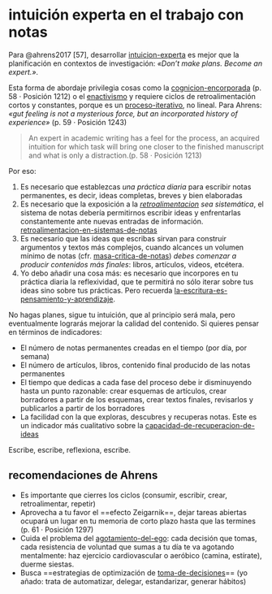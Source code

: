 # intuición experta en el trabajo con notas

Para @ahrens2017 [57], desarrollar [intuicion-experta](intuicion-experta.md) es mejor que la planificación en contextos de investigación: *«Don’t make plans. Become an expert.»*.

Esta forma de abordaje privilegia cosas como la [cognicion-encorporada](cognicion-encorporada.md) (p. 58 · Posición 1212) o el [enactivismo](enactivismo.md) y requiere ciclos de retroalimentación cortos y constantes, porque es un [proceso-iterativo](proceso-iterativo.md), no lineal. Para Ahrens: *«gut feeling is not a mysterious force, but an incorporated history of experience»* (p. 59 · Posición 1243)

 >
 > An expert in academic writing has a feel for the process, an acquired intuition for which task will bring one closer to the finished manuscript and what is only a distraction.(p. 58 · Posición 1213)

Por eso:

1. Es necesario que establezcas *una práctica diaria* para escribir notas permanentes, es decir, ideas completas, breves y bien elaboradas
1. Es necesario que la exposición a la *[retroalimentacion](retroalimentacion.md) sea sistemática*, el sistema de notas debería permitirnos escribir ideas y enfrentarlas constantemente ante nuevas entradas de información. [retroalimentacion-en-sistemas-de-notas](retroalimentacion-en-sistemas-de-notas.md)
1. Es necesario que las ideas que escribas sirvan para construir argumentos y textos más complejos, cuando alcances un volumen mínimo de notas (cfr. [masa-critica-de-notas](masa-critica-de-notas.md)) *debes comenzar a producir contenidos más finales*: libros, artículos, videos, etcétera.
1. Yo debo añadir una cosa más: es necesario que incorpores en tu práctica diaria la reflexividad, que te permitirá no sólo iterar sobre tus ideas sino sobre tus prácticas. Pero recuerda [la-escritura-es-pensamiento-y-aprendizaje](la-escritura-es-pensamiento-y-aprendizaje.md).

No hagas planes, sigue tu intuición, que al principio será mala, pero eventualmente lograrás mejorar la calidad del contenido. Si quieres pensar en términos de indicadores:

* El número de notas permanentes creadas en el tiempo (por día, por semana)
* El número de artículos, libros, contenido final producido de las notas permanentes
* El tiempo que dedicas a cada fase del proceso debe ir disminuyendo hasta un punto razonable: crear esquemas de artículos, crear borradores a partir de los esquemas, crear textos finales, revisarlos y publicarlos a partir de los borradores
* La facilidad con la que exploras, descubres y recuperas notas. Este es un indicador más cualitativo sobre la [capacidad-de-recuperacion-de-ideas](capacidad-de-recuperacion-de-ideas.md)

Escribe, escribe, reflexiona, escribe.

## recomendaciones de Ahrens

* Es importante que cierres los ciclos (consumir, escribir, crear, retroalimentar, repetir)
* Aprovecha a tu favor el ==efecto Zeigarnik==, dejar tareas abiertas ocupará un lugar en tu memoria de corto plazo hasta que las termines (p. 61 · Posición 1297)
* Cuida el problema del [agotamiento-del-ego](agotamiento-del-ego.md): cada decisión que tomas, cada resistencia de voluntad que sumas a tu día te va agotando mentalmente: haz ejercicio cardiovascular o aeróbico (camina, estírate), duerme siestas.
* Busca ==estrategias de optimización de [toma-de-decisiones](toma-de-decisiones.md)== (yo añado: trata de automatizar, delegar, estandarizar, generar hábitos)
